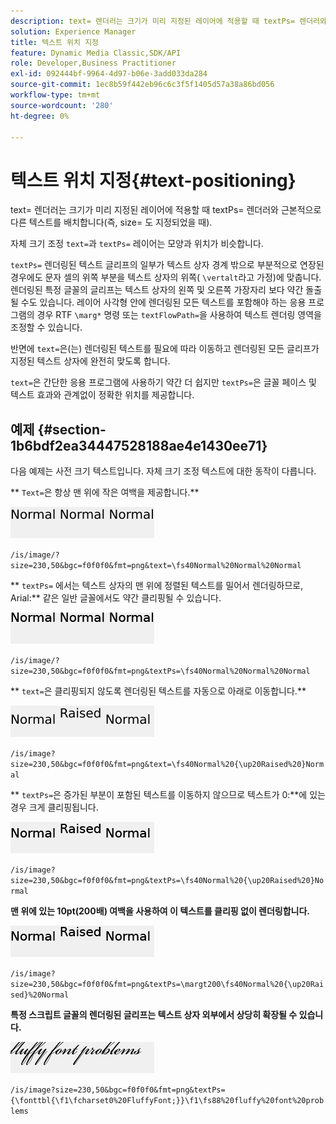 ```yaml
---
description: text= 렌더러는 크기가 미리 지정된 레이어에 적용할 때 textPs= 렌더러와 근본적으로 다른 텍스트를 배치합니다(즉, size= 도 지정되었을 때).
solution: Experience Manager
title: 텍스트 위치 지정
feature: Dynamic Media Classic,SDK/API
role: Developer,Business Practitioner
exl-id: 092444bf-9964-4d97-b06e-3add033da284
source-git-commit: 1ec8b59f442eb96c6c3f5f1405d57a38a86bd056
workflow-type: tm+mt
source-wordcount: '280'
ht-degree: 0%

---
```


# 텍스트 위치 지정{#text-positioning}

text= 렌더러는 크기가 미리 지정된 레이어에 적용할 때 textPs= 렌더러와 근본적으로 다른 텍스트를 배치합니다(즉, size= 도 지정되었을 때).

자체 크기 조정 `text=`과 `textPs=` 레이어는 모양과 위치가 비슷합니다.

`textPs=` 렌더링된 텍스트 글리프의 일부가 텍스트 상자 경계 밖으로 부분적으로 연장된 경우에도 문자 셀의 위쪽 부분을 텍스트 상자의 위쪽( `\vertalt`라고 가정)에 맞춥니다. 렌더링된 특정 글꼴의 글리프는 텍스트 상자의 왼쪽 및 오른쪽 가장자리 보다 약간 돌출될 수도 있습니다. 레이어 사각형 안에 렌더링된 모든 텍스트를 포함해야 하는 응용 프로그램의 경우 RTF `\marg*` 명령 또는 `textFlowPath=`을 사용하여 텍스트 렌더링 영역을 조정할 수 있습니다.

반면에 `text=`은(는) 렌더링된 텍스트를 필요에 따라 이동하고 렌더링된 모든 글리프가 지정된 텍스트 상자에 완전히 맞도록 합니다.

`text=`은 간단한 응용 프로그램에 사용하기 약간 더 쉽지만 `textPs=`은 글꼴 페이스 및 텍스트 효과와 관계없이 정확한 위치를 제공합니다.

## 예제 {#section-1b6bdf2ea34447528188ae4e1430ee71}

다음 예제는 사전 크기 텍스트입니다. 자체 크기 조정 텍스트에 대한 동작이 다릅니다.

** `Text=`은 항상 맨 위에 작은 여백을 제공합니다.**

![](assets/tp01.png)

`/is/image/?size=230,50&bgc=f0f0f0&fmt=png&text=\fs40Normal%20Normal%20Normal`

** `textPs=` 에서는 텍스트 상자의 맨 위에 정렬된 텍스트를 밀어서 렌더링하므로, Arial:** 같은 일반 글꼴에서도 약간 클리핑될 수 있습니다.

![](assets/tp02.png)

`/is/image/?size=230,50&bgc=f0f0f0&fmt=png&textPs=\fs40Normal%20Normal%20Normal`

** `text=`은 클리핑되지 않도록 렌더링된 텍스트를 자동으로 아래로 이동합니다.**

![](assets/tp03.png)

`/is/image?size=230,50&bgc=f0f0f0&fmt=png&text=\fs40Normal%20{\up20Raised%20}Normal`

** `textPs=`은 증가된 부분이 포함된 텍스트를 이동하지 않으므로 텍스트가 0:**에 있는 경우 크게 클리핑됩니다.

![](assets/tp04.png)

`/is/image?size=230,50&bgc=f0f0f0&fmt=png&textPs=\fs40Normal%20{\up20Raised%20}Normal`

**맨 위에 있는 10pt(200배) 여백을 사용하여 이 텍스트를 클리핑 없이 렌더링합니다.**

![](assets/tp05.png)

`/is/image?size=230,50&bgc=f0f0f0&fmt=png&textPs=\margt200\fs40Normal%20{\up20Raised}%20Normal`

**특정 스크립트 글꼴의 렌더링된 글리프는 텍스트 상자 외부에서 상당히 확장될 수 있습니다.**

![](assets/tp06.png)

`/is/image?size=230,50&bgc=f0f0f0&fmt=png&textPs={\fonttbl{\f1\fcharset0%20FluffyFont;}}\f1\fs88%20fluffy%20font%20problems`
